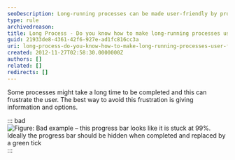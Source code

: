```yaml
---
seoDescription: Long-running processes can be made user-friendly by providing informative feedback and options to manage their execution.
type: rule
archivedreason:
title: Long Process - Do you know how to make long-running processes user-friendly?
guid: 21933de8-4361-42f6-927e-ad1fc816cc3a
uri: long-process-do-you-know-how-to-make-long-running-processes-user-friendly
created: 2012-11-27T02:58:30.0000000Z
authors: []
related: []
redirects: []
---
```


Some processes might take a long time to be completed and this can frustrate the user. The best way to avoid this frustration is giving information and options.

<!--endintro-->

::: bad
![Figure: Bad example – this progress bar looks like it is stuck at 99%. Ideally the progress bar should be hidden when completed and replaced by a green tick](../../assets/long-process-bad.jpg)
:::
